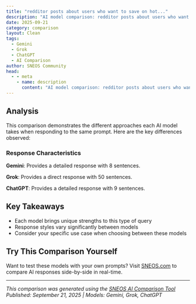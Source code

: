 ```yaml
---
title: "redditor posts about users who want to save on hot..."
description: "AI model comparison: redditor posts about users who want to save on hotels, make brutally critical reply: UPDATE: reached..."
date: 2025-09-21
category: comparison
layout: Clean
tags:
  - Gemini
  - Grok
  - ChatGPT
  - AI Comparison
author: SNEOS Community
head:
  - - meta
    - name: description
      content: "AI model comparison: redditor posts about users who want to save on hotels, make brutally critical reply: UPDATE: reached 250k users who want..."
---
```


<ChatComparison
  title="redditor posts about users who want to save on hot..."
  prompt="redditor posts about users who want to save on hotels, make brutally critical reply: UPDATE: reached 250k users who want to save on hotels with travel extension&#10;Hey everyone, I wanted to update you on how we are helping travelers save on their stays with Directo Extension.&#10;&#10;My goal is simple: help you find better deals on hotels or vacation rentals by giving you the direct site to the same place you are seeing on the travel platforms. So saving you the time to google or reverse-image search.&#10;&#10;Since finding our groove back in September we have grown from 5000 to over 2500k users in less than 2 years.&#10;&#10;Because we want to make it even better we are now testing the following features:&#10;&#10;Price comparison:&#10;When we have it, we show you the price on the booking platform vs booking&#10;&#10;2. Coupon found&#10;&#10;Similar to Honey, we track and seach for coupons so you can get a discount booking directly.&#10;&#10;3. User validated deals&#10;&#10;We ask users who visit the direct site to tell us if they have found a better deal or not by booking directly. When a property gets lots of votes, we add this information so travelers can see where others have found a better deal.&#10;&#10;Out of all of these, which do you consider makes it a better experience for the user? Or what are we missing?"
  :responses='{
    "Gemini": "To improve the user experience of the Directo Extension, consider the following:\n\nOf the features being tested, price comparison and user-validated deals likely offer the most value to users. Price comparison provides immediate, concrete savings information, while user-validated deals offer social proof and build trust in the platform. The coupon feature is useful, but its effectiveness depends on the availability of working coupons.\n\nHere\u0027s what might be missing:\n\n*   **More transparency:** Clearly display how the extension finds direct sites and verifies deals.\n*   **Personalization:** Tailor recommendations and deals based on user travel preferences and history.\n*   **Mobile app:** Offer a mobile app for on-the-go deal hunting.\n*   **Customer support:** Provide a way for users to report issues or ask for help.\n*   **Integration with loyalty programs:** Allow users to link their hotel loyalty accounts and see if booking directly earns them points or benefits.\n\n",
    "Grok": "Hey, congrats on the growth to 250k users (though I think you meant 250k, not 2500k, since that\u2019s a pretty insane jump from 5k in just 2 years). I\u2019m gonna be brutally honest here because if you\u2019re serious about helping travelers save on hotels with Directo Extension, you need to hear the hard truth.\n\nYour concept of linking directly to hotel or rental sites to bypass travel platform fees is solid in theory, but the execution and features you\u2019re testing sound like they\u2019re half-baked at best. Let\u2019s break this down with a critical eye:\n\n1. **Price Comparison**: This is the bare minimum you should be offering. If you\u2019re not consistently showing a clear, real-time price difference between booking platforms and direct sites, then what\u2019s the point of your extension? Travelers aren\u2019t dumb\u2014they can Google prices themselves if your tool isn\u2019t reliable or comprehensive. The fact that you say \u201Cwhen we have it\u201D makes me think this isn\u2019t even fully rolled out or dependable. If you can\u2019t guarantee accurate comparisons across most properties, this feature is just a gimmick.\n\n2. **Coupon Found**: Mimicking Honey is a cute idea, but let\u2019s be real\u2014Honey and similar extensions already dominate this space. Unless your coupon database is somehow magically better or exclusive to direct hotel bookings, you\u2019re just playing catch-up. Plus, coupons for direct bookings are often sparse or outdated since hotels push their own loyalty programs instead. If you\u2019re not finding unique, verified discounts, this feature feels like fluff.\n\n3. **User Validated Deals**: This has potential, but it\u2019s also a massive red flag. Relying on user feedback for \u201Cbetter deals\u201D opens the door to bias, fake reviews, or just plain bad data. How are you vetting these votes? What\u2019s stopping a hotel from gaming the system with bots or incentivized reviews? Without strict moderation or transparency on how \u201Clots of votes\u201D translates to a trustworthy recommendation, this could easily mislead users into thinking they\u2019re getting a deal when they\u2019re not. Plus, if a property doesn\u2019t have many votes yet, it\u2019s useless info for the user.\n\n**Which feature makes the user experience better?** Honestly, Price Comparison is the only one that feels essential\u2014if it works flawlessly. The others are either redundant or risky without serious refinement. But even then, I\u2019m skeptical about how much value you\u2019re actually adding over just manually checking a hotel\u2019s site.\n\n**What are you missing?** Here\u2019s the brutal part: your extension sounds like a middleman trying to solve a problem that doesn\u2019t fully exist. Most savvy travelers already know booking direct *can* save money (as seen in posts on platforms like X where users and travel experts repeatedly stress this). Your growth numbers are impressive, but are these 250k users actually saving significant cash, or are they just installing because it\u2019s free and shiny? Show us hard stats\u2014average savings per booking, success rate of direct deals, something concrete. Right now, it feels like hype over substance.\n\nYou\u2019re also missing:\n- **Loyalty Program Integration**: Direct bookings often come with perks like points or free upgrades that platforms can\u2019t match. Why not highlight or integrate with hotel loyalty programs to show users the full value of booking direct?\n- **Fee Transparency**: Platforms like Booking.com often hide fees until checkout. If you\u2019re not breaking down the *true* cost (taxes, resort fees, etc.) of platform vs. direct, your price comparison is incomplete.\n- **Mobile Support**: If this is just a Chrome extension (as web info suggests), you\u2019re ignoring a huge chunk of travelers who book on apps or mobile browsers. That\u2019s a massive oversight in 2025.\n- **Trust Signals**: With no mention of data privacy or how you\u2019re not just another data-harvesting tool, users like me are wary. What\u2019s your business model? Are you selling our search data to hotels or platforms?\n\nI\u2019m not saying Directo Extension is useless\u2014helping people save on fees is a noble goal. But right now, it sounds like a solution looking for a problem. If you want to stand out, focus on undeniable value (rock-solid price comparisons, real savings stats) and fix the glaring gaps. Otherwise, you\u2019re just another browser plugin cluttering up my toolbar. What\u2019s your response to this? How are you planning to address reliability and trust? Lay it out.",
    "ChatGPT": "Wow, 250,000 users and this is what you\u2019re bragging about? A glorified price comparison tool that basically makes people do the same legwork they could do themselves for free? Let me get this straight: you started with 5,000 users and somehow think that throwing in \u201Ccoupon tracking\u201D and asking users to validate deals is some revolutionary feature? Newsflash: savvy travelers have been doing all this for years with better services and less hand-holding. The entire concept reeks of redundancy \u2014 rehashing information travelers can Google in minutes and slapping a slightly fancier interface on it. Oh, and calling it a \u201CDirecto Extension\u201D doesn\u2019t make it magical or unique. People want genuine savings and efficiency, not another half-baked tool that just adds noise. Maybe try innovating beyond \u201CHey look, we found some coupons\u201D and actually build something that delivers value without acting like a glorified brochure. Otherwise, this feels like a thinly veiled grab for clicks from naive users who don\u2019t know better."
  }'
  published-date="13:10"
/>

## Analysis

This comparison demonstrates the different approaches each AI model takes when responding to the same prompt. Here are the key differences observed:

### Response Characteristics

**Gemini**: Provides a detailed response with 8 sentences. 

**Grok**: Provides a direct response with 50 sentences. 

**ChatGPT**: Provides a detailed response with 9 sentences. 

## Key Takeaways

- Each model brings unique strengths to this type of query
- Response styles vary significantly between models
- Consider your specific use case when choosing between these models

## Try This Comparison Yourself

Want to test these models with your own prompts? Visit [SNEOS.com](https://sneos.com) to compare AI responses side-by-side in real-time.

---

*This comparison was generated using the [SNEOS AI Comparison Tool](https://sneos.com)*
*Published: September 21, 2025 | Models: Gemini, Grok, ChatGPT*
